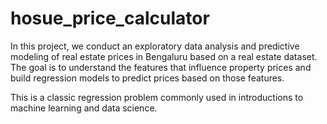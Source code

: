 # hosue_price_calculator
In this project, we conduct an exploratory data analysis and predictive modeling of real estate prices in Bengaluru based on a real estate dataset. The goal is to understand the features that influence property prices and build regression models to predict prices based on those features.

This is a classic regression problem commonly used in introductions to machine learning and data science.
